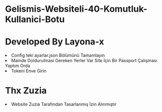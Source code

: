 # Gelismis-Websiteli-40-Komutluk-Kullanici-Botu


  # Developed By Layona-x

<li>Config teki ayarlar.json Bölümünü Tamamlayın</li>

<li>Mainde Doldurulmasi Gereken Yerler Var Site İçin Bir Passport Çalışması Yaptım Orda</li>

<li> Tokeni Enve Girin</li>

# Thx Zuzia

<li> Website Zuzia Tarafından Tasarlanmış İzin Alınmıştır </li>
